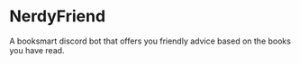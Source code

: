 # NerdyFriend
A booksmart discord bot that offers you friendly advice based on the books you have read.
